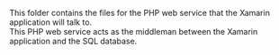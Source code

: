 This folder contains the files for the PHP web service that the Xamarin application will talk to.  
This PHP web service acts as the middleman between the Xamarin application and the SQL database.  